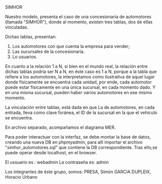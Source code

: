 SIMHOR

Nuestro modelo, presenta el caso de una concesionaria de automotores (llamada "SIMHOR"), donde al momento, existen tres tablas, dos de ellas vinculadas. 

Dichas tablas, presentan: 
1) Los automotores con que cuenta la empresa para vender; 
2) Las sucursales de la concesionaria.
3) Lo usuarios. 

En cuanto a la relación 1 a N, si bien en el mundo real, la relación entre dichas tablas podría ser N a N, en éste caso es 1 a N, porque a la tabla que refiere a los automotores, la interpretamos como ilustrativa de aquel lugar donde físicamente se encuentra cada unidad, por ende, cada automotor puede estar físicamente en una única sucursal, en cada momento dado. Y en una misma sucursal, pueden haber varios automotores en ese mismo momento.

La vinculación entre tablas, está dada en que La de automotores, en cada entrada, lleva como clave foránea, el ID de la sucursal en la que el vehículo se encuentra.

En archivo separado, acompañamos el diagrama MER. 


Para poder interactuar con la interfaz, se debe montar la base de datos, creando una nueva DB en phpmyadmin, para allí importar el archivo "simhor_automotores.sql" que contiene la DB correspondiente.
Tras ello,se puede operar desde localhost, en el browser.

El ussuario es : webadmin
La contraseña es: admin


Los integrantes de éste grupo, somos:
PRESA, Simón
GARCIA DUPLEIX, Horacio Urbano
